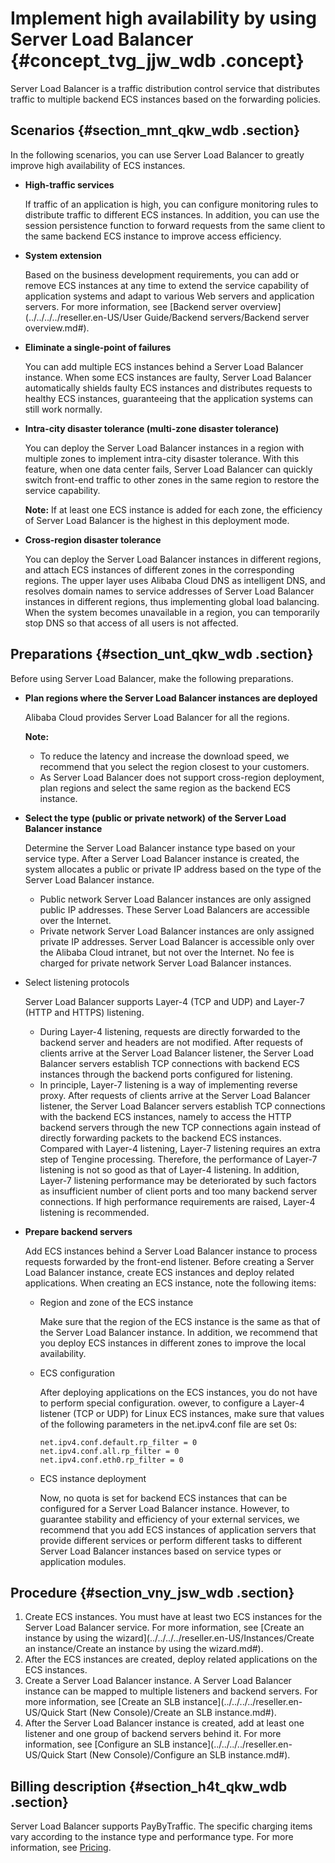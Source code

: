 # Implement high availability by using Server Load Balancer {#concept_tvg_jjw_wdb .concept}

Server Load Balancer is a traffic distribution control service that distributes traffic to multiple backend ECS instances based on the forwarding policies.

## Scenarios {#section_mnt_qkw_wdb .section}

In the following scenarios, you can use Server Load Balancer to greatly improve high availability of ECS instances.

-   **High-traffic services** 

    If traffic of an application is high, you can configure monitoring rules to distribute traffic to different ECS instances. In addition, you can use the session persistence function to forward requests from the same client to the same backend ECS instance to improve access efficiency.

-   **System extension** 

    Based on the business development requirements, you can add or remove ECS instances at any time to extend the service capability of application systems and adapt to various Web servers and application servers. For more information, see [Backend server overview](../../../../reseller.en-US/User Guide/Backend servers/Backend server overview.md#).

-   **Eliminate a single-point of failures** 

    You can add multiple ECS instances behind a Server Load Balancer instance. When some ECS instances are faulty, Server Load Balancer automatically shields faulty ECS instances and distributes requests to healthy ECS instances, guaranteeing that the application systems can still work normally.

-   **Intra-city disaster tolerance \(multi-zone disaster tolerance\)** 

    You can deploy the Server Load Balancer instances in a region with multiple zones to implement intra-city disaster tolerance. With this feature, when one data center fails, Server Load Balancer can quickly switch front-end traffic to other zones in the same region to restore the service capability.

    **Note:** If at least one ECS instance is added for each zone, the efficiency of Server Load Balancer is the highest in this deployment mode.

-   **Cross-region disaster tolerance** 

    You can deploy the Server Load Balancer instances in different regions, and attach ECS instances of different zones in the corresponding regions. The upper layer uses Alibaba Cloud DNS as intelligent DNS, and resolves domain names to service addresses of Server Load Balancer instances in different regions, thus implementing global load balancing. When the system becomes unavailable in a region, you can temporarily stop DNS so that access of all users is not affected.


## Preparations {#section_unt_qkw_wdb .section}

Before using Server Load Balancer, make the following preparations.

-   **Plan regions where the Server Load Balancer instances are deployed** 

    Alibaba Cloud provides Server Load Balancer for all the regions.

    **Note:** 

    -   To reduce the latency and increase the download speed, we recommend that you select the region closest to your customers.
    -   As Server Load Balancer does not support cross-region deployment, plan regions and select the same region as the backend ECS instance.
-   **Select the type \(public or private network\) of the Server Load Balancer instance** 

    Determine the Server Load Balancer instance type based on your service type. After a Server Load Balancer instance is created, the system allocates a public or private IP address based on the type of the Server Load Balancer instance.

    -   Public network Server Load Balancer instances are only assigned public IP addresses. These Server Load Balancers are accessible over the Internet.
    -   Private network Server Load Balancer instances are only assigned private IP addresses. Server Load Balancer is accessible only over the Alibaba Cloud intranet, but not over the Internet. No fee is charged for private network Server Load Balancer instances.
-   Select listening protocols

    Server Load Balancer supports Layer-4 \(TCP and UDP\) and Layer-7 \(HTTP and HTTPS\) listening.

    -   During Layer-4 listening, requests are directly forwarded to the backend server and headers are not modified. After requests of clients arrive at the Server Load Balancer listener, the Server Load Balancer servers establish TCP connections with backend ECS instances through the backend ports configured for listening.
    -   In principle, Layer-7 listening is a way of implementing reverse proxy. After requests of clients arrive at the Server Load Balancer listener, the Server Load Balancer servers establish TCP connections with the backend ECS instances, namely to access the HTTP backend servers through the new TCP connections again instead of directly forwarding packets to the backend ECS instances.
    Compared with Layer-4 listening, Layer-7 listening requires an extra step of Tengine processing. Therefore, the performance of Layer-7 listening is not so good as that of Layer-4 listening. In addition, Layer-7 listening performance may be deteriorated by such factors as insufficient number of client ports and too many backend server connections. If high performance requirements are raised, Layer-4 listening is recommended.

-   **Prepare backend servers** 

    Add ECS instances behind a Server Load Balancer instance to process requests forwarded by the front-end listener. Before creating a Server Load Balancer instance, create ECS instances and deploy related applications. When creating an ECS instance, note the following items:

    -   Region and zone of the ECS instance

        Make sure that the region of the ECS instance is the same as that of the Server Load Balancer instance. In addition, we recommend that you deploy ECS instances in different zones to improve the local availability.

    -   ECS configuration

        After deploying applications on the ECS instances, you do not have to perform special configuration. owever, to configure a Layer-4 listener \(TCP or UDP\) for Linux ECS instances, make sure that values of the following parameters in the net.ipv4.conf file are set 0s:

        ``` {#codeblock_unz_474_r6b}
        net.ipv4.conf.default.rp_filter = 0
        net.ipv4.conf.all.rp_filter = 0
        net.ipv4.conf.eth0.rp_filter = 0
        ```

    -   ECS instance deployment

        Now, no quota is set for backend ECS instances that can be configured for a Server Load Balancer instance. However, to guarantee stability and efficiency of your external services, we recommend that you add ECS instances of application servers that provide different services or perform different tasks to different Server Load Balancer instances based on service types or application modules.


## Procedure {#section_vny_jsw_wdb .section}

1.  Create ECS instances. You must have at least two ECS instances for the Server Load Balancer service. For more information, see [Create an instance by using the wizard](../../../../reseller.en-US/Instances/Create an instance/Create an instance by using the wizard.md#).
2.  After the ECS instances are created, deploy related applications on the ECS instances.
3.  Create a Server Load Balancer instance. A Server Load Balancer instance can be mapped to multiple listeners and backend servers. For more information, see [Create an SLB instance](../../../../reseller.en-US/Quick Start (New Console)/Create an SLB instance.md#).
4.  After the Server Load Balancer instance is created, add at least one listener and one group of backend servers behind it. For more information, see [Configure an SLB instance](../../../../reseller.en-US/Quick Start (New Console)/Configure an SLB instance.md#).

## Billing description {#section_h4t_qkw_wdb .section}

Server Load Balancer supports PayByTraffic. The specific charging items vary according to the instance type and performance type. For more information, see [Pricing](https://partners-intl.aliyun.com/help/doc-detail/74811.htm).

